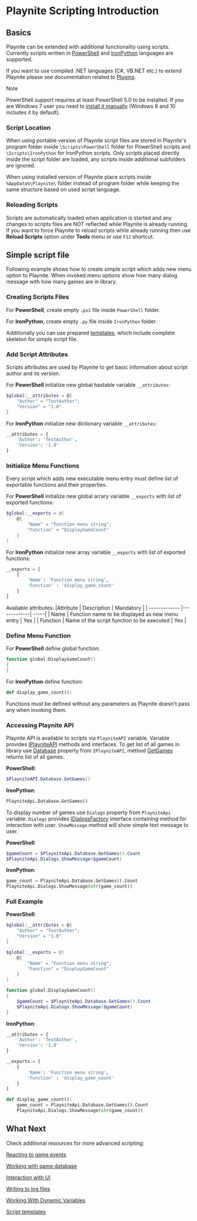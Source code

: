 Playnite Scripting Introduction
=====================

Basics
---------------------

Playnite can be extended with additional functionality using scripts. Currently scripts written in [PowerShell](https://docs.microsoft.com/en-us/powershell/) and [IronPython](http://ironpython.net/) languages are supported.

If you want to use compiled .NET languages (C#, VB.NET etc.) to extend Playnite please see documentation related to [Plugins](plugins.md).

> [!NOTE] 
> PowerShell support requires at least PowerShell 5.0 to be installed. If you are Windows 7 user you need to [install it manually](https://www.microsoft.com/en-us/download/details.aspx?id=54616) (Windows 8 and 10 includes it by default).

### Script Location

When using portable version of Playnite script files are stored in Playnite's program folder inside `\Scripts\PowerShell` folder for PowerShell scripts and `\Scripts\IronPython` for IronPython scripts. Only scripts placed directly inside the script folder are loaded, any scripts inside additional subfolders are ignored.

When using installed version of Playnite place scripts inside `%AppData%\Playnite\` folder instead of program folder while keeping the same structure based on used script language.

### Reloading Scripts

Scripts are automatically loaded when application is started and any changes to scripts files are NOT reflected while Playnite is already running. If you want to force Playnite to reload scripts while already running then use **Reload Scripts** option under **Tools** menu or use `F12` shortcut.

Simple script file
---------------------

Following example shows how to create simple script which adds new menu option to Playnite. When invoked menu options show how many dialog message with how many games are in library.

### Creating Scripts Files

For **PowerShell**, create empty `.ps1` file inside `PowerShell` folder.

For **IronPython**, create empty `.py` file inside `IronPython` folder.

Additionally you can use prepared [templates](scriptingTemplates.md), which include complete skeleton for simple script file.

### Add Script Attributes

Scripts attributes are used by Playnite to get basic information about script author and its version.

For **PowerShell** initialize new global hastable variable `__attributes`:

```powershell
$global:__attributes = @{
    "Author" = "TestAuthor";
    "Version" = "1.0"
}
```
For **IronPython** initialize new dictionary variable `__attributes`:

```python
__attributes = {
    'Author': 'TestAuthor',
    'Version': '1.0'
}
```

### Initialize Menu Functions

Every script which adds new executable menu entry must define list of exportable functions and their properties.

For **PowerShell** initialize new global arrary variable `__exports` with list of exported functions:

```powershell
$global:__exports = @(
    @{
        "Name" = "Function menu string";
        "Function" = "DisplayGameCount"
    }
)
```
For **IronPython** initialize new array variable `__exports` with list of exported functions:

```python
__exports = [
    {
        'Name': 'Function menu string',
        'Function' : 'display_game_count'
    }
]
```
Available attributes:
|Attribute        | Description          | Mandatory  |
| ------------- |-------------| -----|
| Name | Function name to be displayed as new menu entry |  Yes |
| Function | Name of the script function to be executed |   Yes |

### Define Menu Function

For **PowerShell** define global function:

```powershell
function global:DisplayGameCount()
{
}
```

For **IronPython** define function:

```python
def display_game_count():
```

Functions must be defined without any parameters as Playnite doesn't pass any when invoking them.

### Accessing Playnite API

Playnite API is available to scripts via `PlayniteAPI` variable. Variable provides [IPlayniteAPI](xref:Playnite.SDK.IPlayniteAPI) methods and interfaces. To get list of all games in library use [Database](xref:Playnite.SDK.IPlayniteAPI.Database) property from `IPlayniteAPI`, method [GetGames](xref:Playnite.SDK.IGameDatabaseAPI.GetGames) returns list of all games.

**PowerShell**:

```powershell
$PlayniteAPI.Database.GetGames()
```

**IronPython**:

```python
PlayniteApi.Database.GetGames()
```

To display number of games use `Dialogs` property from `PlayniteApi` variable. `Dialogs` provides [IDialogsFactory](xref:Playnite.SDK.IDialogsFactory) interface containing method for interaction with user. `ShowMessage` method will show simple text message to user.

**PowerShell**:

```powershell
$gameCount = $PlayniteApi.Database.GetGames().Count
$PlayniteApi.Dialogs.ShowMessage($gameCount)
```

**IronPython**:

```python
game_count = PlayniteApi.Database.GetGames().Count
PlayniteApi.Dialogs.ShowMessage(str(game_count))
```

### Full Example

**PowerShell**:

```powershell
$global:__attributes = @{
    "Author" = "TestAuthor";
    "Version" = "1.0"
}

$global:__exports = @(
    @{
        "Name" = "Function menu string";
        "Function" = "DisplayGameCount"
    }
)

function global:DisplayGameCount()
{
    $gameCount = $PlayniteApi.Database.GetGames().Count
    $PlayniteApi.Dialogs.ShowMessage($gameCount)
}
```

**IronPython**:

```python
__attributes = {
    'Author': 'TestAuthor',
    'Version': '1.0'
}

__exports = [
    {
        'Name': 'Function menu string',
        'Function' : 'display_game_count'
    }
]

def display_game_count():
    game_count = PlayniteApi.Database.GetGames().Count
    PlayniteApi.Dialogs.ShowMessage(str(game_count))
```

What Next
---------------------

Check additional resources for more advanced scripting:

[Reacting to game events](scriptingEvents.md)

[Working with game database](scriptingDatabase.md)

[Interaction with UI](scriptingUI.md)

[Writing to log files](scriptingLogging.md)

[Working With Dynamic Variables](scriptingVariables.md)

[Script templates](scriptingTemplates.md)